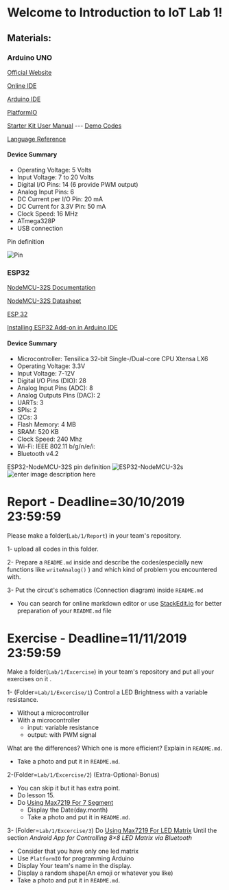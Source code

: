 # Welcome to Introduction to IoT Lab 1!

## Materials:
### Arduino UNO
[Official Website](https://arduino.cc)

[Online IDE](https://create.arduino.cc/)

[Arduino IDE](https://www.arduino.cc/en/Main/Software)

[PlatformIO](https://platformio.org/)

[Starter Kit User Manual](https://www.elecrow.com/download/Starter%20Kit%20for%20Arduino(user%20manual).pdf) --- [Demo Codes](https://www.elecrow.com/download/Arduino_Demo_Code.zip)

[Language Reference](http://wiring.org.co/reference/) 

#### Device Summary
-   Operating Voltage: 5 Volts
-   Input Voltage: 7 to 20 Volts
-   Digital I/O Pins: 14 (6 provide PWM output)
-   Analog Input Pins: 6
-   DC Current per I/O Pin: 20 mA
-   DC Current for 3.3V Pin: 50 mA
-   Clock Speed: 16 MHz
-   ATmega328P
-   USB connection

Pin definition

![Pin](https://components101.com/sites/default/files/component_pin/Arduino-Uno-Pin-Diagram.png)
### ESP32
[NodeMCU-32S Documentation](https://nodemcu.readthedocs.io/en/dev-esp32/)

[NodeMCU-32S Datasheet](https://wiki.ai-thinker.com/_media/esp32/docs/nodemcu-32s_product_specification.pdf)

[ESP 32](http://esp32.net/)

[Installing ESP32 Add-on in Arduino IDE](https://randomnerdtutorials.com/installing-the-esp32-board-in-arduino-ide-windows-instructions/)
#### Device Summary
-   Microcontroller: Tensilica 32-bit Single-/Dual-core CPU Xtensa LX6
-   Operating Voltage: 3.3V  
-   Input Voltage: 7-12V
-   Digital I/O Pins (DIO): 28  
-   Analog Input Pins (ADC): 8
-   Analog Outputs Pins (DAC): 2 
-   UARTs: 3
-   SPIs: 2
-   I2Cs: 3
-   Flash Memory: 4 MB
-   SRAM: 520 KB
-   Clock Speed: 240 Mhz
-   Wi-Fi: IEEE 802.11 b/g/n/e/i:
- Bluetooth v4.2
  
ESP32-NodeMCU-32S pin definition
![ESP32-NodeMCU-32s](http://www.shenzhen2u.com/image/catalog/Module/NodeMCU-32S/nodemcu_32s_pin.png)
![enter image description here](https://docs.zerynth.com/latest/_images/nodemcu_esp32_pin.jpg)


# Report - Deadline=30/10/2019 23:59:59
 Please make a folder(`Lab/1/Report`) in your team's repository.
 
 1- upload all codes in this folder.
 
 2- Prepare a `README.md` inside and describe the codes(especially new functions like `writeAnalog()` ) and which kind of problem you encountered with.
 
 3- Put the circut's schematics (Connection diagram) inside `README.md` 
 
 - You can search for online markdown editor or use [StackEdit.io](https://stackedit.io/app) for better preparation of your `README.md` file
 
 # Exercise - Deadline=11/11/2019 23:59:59
 Make a folder(`Lab/1/Excercise`) in your team's repository and put all your exercises on it . 
 
1- (Folder=`Lab/1/Excercise/1`) Control a LED Brightness with a variable resistance.
- Without a microcontroller
- With a microcontroller
  - input: variable resistance
  - output: with PWM signal
  
What are the differences?
Which one is more efficient? Explain in `README.md`.
- Take a photo and put it in `README.md`.

2-(Folder=`Lab/1/Excercise/2`) (Extra-Optional-Bonus) 
  - You can skip it but it has extra point.
  - Do lesson 15.
  - Do [Using Max7219 For 7 Segment](https://thecustomizewindows.com/2017/11/arduino-max-7219-cng-basic-circuit-led-7-segment-displays/)
     - Display the Date(day.month)
     - Take a photo and put it in `README.md`.


3- (Folder=`Lab/1/Excercise/3`) Do [Using Max7219 For LED Matrix](https://howtomechatronics.com/tutorials/arduino/8x8-led-matrix-max7219-tutorial-scrolling-text-android-control-via-bluetooth/) Until the section *Android App for Controlling 8×8 LED Matrix via Bluetooth*
- Consider that you have only one led matrix
- Use `PlatformIO` for programming Arduino
- Display Your team's name in the display.
- Display a random shape(An emoji or whatever you like)
- Take a photo and put it in `README.md`.

